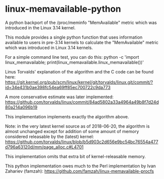 # linux-memavailable-python
A python backport of the /proc/meminfo "MemAvailable" metric which was introduced in the Linux 3.14 kernel.

This module provides a single python function that uses information
available to users in pre-3.14 kernels to calculate the "MemAvailable"
metric which was introduced in Linux 3.14 kernels.

For a simple command line test, you can do this:
    python -c 'import linux_memavailable; print(linux_memavailable.linux_memavailable())'

Linus Torvalds' explanation of the algorithm and the C code can be
found here:
 https://git.kernel.org/pub/scm/linux/kernel/git/torvalds/linux.git/commit/?id=34e431b0ae398fc54ea69ff85ec700722c9da773

A more conservative estimate was later implemented:
 https://github.com/torvalds/linux/commit/84ad5802a33a4964a49b8f7d24d80a214a096b19

This implementation implements exactly the algorithm above.

Note: in the very latest kernel source as of 2018-06-20, the algorithm is
almost unchanged except for addition of some amount of memory
considered releasable by the (latest) kernel:
 https://github.com/torvalds/linux/blob/b5d903c2d656e9bc54bc76554a477d796a63120d/mm/page_alloc.c#L4701

This implementation omits that extra bit of kernel-releasable memory.

This python implementation owes much to the Perl implementation by Ivan
Zahariev (famzah): https://github.com/famzah/linux-memavailable-procfs
